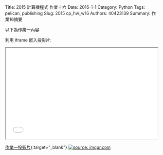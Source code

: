 Title: 2015 計算機程式 作業十六
Date: 2016-1-1
Category: Python
Tags: pelican, publishing
Slug: 2015  cp_hw_w16
Authors: 40423139
Summary: 作業16摘要

以下為作業一內容

利用 iframe 嵌入投影片:

<iframe src="40423139_cp_w16_p.html" width="500" height="300"></iframe>

[作業一投影片](40423139_cp_w11_p.html){:target="_blank"}
<a href="http://imgur.com/FZQclPX"><img src="http://i.imgur.com/FZQclPX.jpg" title="source: imgur.com" /></a>


